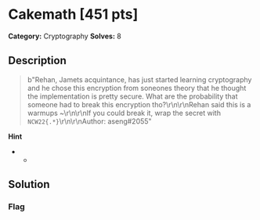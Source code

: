 # Cakemath [451 pts]

**Category:** Cryptography
**Solves:** 8

## Description
>b"Rehan, Jamets acquintance, has just started learning  cryptography and he chose this encryption from soneones theory that he thought the implementation is pretty secure. What are the probability that someone had to break this encryption tho?\r\n\r\nRehan said this is a warmups ~\r\n\r\nIf you could break it, wrap the secret with `NCW22{.*}`\r\n\r\nAuthor: aseng#2055"

**Hint**
* -

## Solution

### Flag

